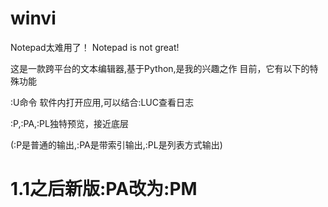 # winvi
Notepad太难用了！    Notepad is not great!

这是一款跨平台的文本编辑器,基于Python,是我的兴趣之作
目前，它有以下的特殊功能

:U命令 软件内打开应用,可以结合:LUC查看日志

:P,:PA,:PL独特预览，接近底层

(:P是普通的输出,:PA是带索引输出,:PL是列表方式输出)
# 1.1之后新版:PA改为:PM
